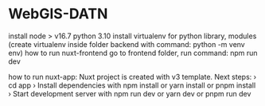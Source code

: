 # WebGIS-DATN
install node > v16.7
python 3.10
install virtualenv for python library, modules (create virtualenv inside folder backend with command: python -m venv env)
how to run nuxt-frontend
go to frontend folder, run command: npm run dev

how to run nuxt-app:
Nuxt project is created with v3 template. Next steps:
 › cd app
 › Install dependencies with npm install or yarn install or pnpm install
 › Start development server with npm run dev or yarn dev or pnpm run dev